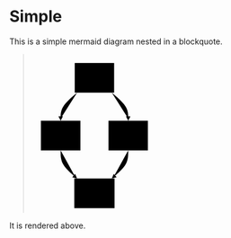 # Simple

This is a simple mermaid diagram nested in a blockquote.

> <svg id="mermaid" width="100%" xmlns="http://www.w3.org/2000/svg" class="flowchart" style="max-width: 214.4609375px;" viewBox="-8 -8 214.4609375 282.6671875" role="graphics-document document" aria-roledescription="flowchart-v2"><style>#mermaid{font-family:"trebuchet ms",verdana,arial,sans-serif;font-size:16px;fill:#333;}@keyframes edge-animation-frame{from{stroke-dashoffset:0;}}@keyframes dash{to{stroke-dashoffset:0;}}#mermaid .edge-animation-slow{stroke-dasharray:9,5!important;stroke-dashoffset:900;animation:dash 50s linear infinite;stroke-linecap:round;}#mermaid .edge-animation-fast{stroke-dasharray:9,5!important;stroke-dashoffset:900;animation:dash 20s linear infinite;stroke-linecap:round;}#mermaid .error-icon{fill:#552222;}#mermaid .error-text{fill:#552222;stroke:#552222;}#mermaid .edge-thickness-normal{stroke-width:1px;}#mermaid .edge-thickness-thick{stroke-width:3.5px;}#mermaid .edge-pattern-solid{stroke-dasharray:0;}#mermaid .edge-thickness-invisible{stroke-width:0;fill:none;}#mermaid .edge-pattern-dashed{stroke-dasharray:3;}#mermaid .edge-pattern-dotted{stroke-dasharray:2;}#mermaid .marker{fill:#333333;stroke:#333333;}#mermaid .marker.cross{stroke:#333333;}#mermaid svg{font-family:"trebuchet ms",verdana,arial,sans-serif;font-size:16px;}#mermaid p{margin:0;}#mermaid .label{font-family:"trebuchet ms",verdana,arial,sans-serif;color:#333;}#mermaid .cluster-label text{fill:#333;}#mermaid .cluster-label span{color:#333;}#mermaid .cluster-label span p{background-color:transparent;}#mermaid .label text,#mermaid span{fill:#333;color:#333;}#mermaid .node rect,#mermaid .node circle,#mermaid .node ellipse,#mermaid .node polygon,#mermaid .node path{fill:#ECECFF;stroke:#9370DB;stroke-width:1px;}#mermaid .rough-node .label text,#mermaid .node .label text,#mermaid .image-shape .label,#mermaid .icon-shape .label{text-anchor:middle;}#mermaid .node .katex path{fill:#000;stroke:#000;stroke-width:1px;}#mermaid .rough-node .label,#mermaid .node .label,#mermaid .image-shape .label,#mermaid .icon-shape .label{text-align:center;}#mermaid .node.clickable{cursor:pointer;}#mermaid .root .anchor path{fill:#333333!important;stroke-width:0;stroke:#333333;}#mermaid .arrowheadPath{fill:#333333;}#mermaid .edgePath .path{stroke:#333333;stroke-width:2.0px;}#mermaid .flowchart-link{stroke:#333333;fill:none;}#mermaid .edgeLabel{background-color:rgba(232,232,232, 0.8);text-align:center;}#mermaid .edgeLabel p{background-color:rgba(232,232,232, 0.8);}#mermaid .edgeLabel rect{opacity:0.5;background-color:rgba(232,232,232, 0.8);fill:rgba(232,232,232, 0.8);}#mermaid .labelBkg{background-color:rgba(232, 232, 232, 0.5);}#mermaid .cluster rect{fill:#ffffde;stroke:#aaaa33;stroke-width:1px;}#mermaid .cluster text{fill:#333;}#mermaid .cluster span{color:#333;}#mermaid div.mermaidTooltip{position:absolute;text-align:center;max-width:200px;padding:2px;font-family:"trebuchet ms",verdana,arial,sans-serif;font-size:12px;background:hsl(80, 100%, 96.2745098039%);border:1px solid #aaaa33;border-radius:2px;pointer-events:none;z-index:100;}#mermaid .flowchartTitleText{text-anchor:middle;font-size:18px;fill:#333;}#mermaid rect.text{fill:none;stroke-width:0;}#mermaid .icon-shape,#mermaid .image-shape{background-color:rgba(232,232,232, 0.8);text-align:center;}#mermaid .icon-shape p,#mermaid .image-shape p{background-color:rgba(232,232,232, 0.8);padding:2px;}#mermaid .icon-shape rect,#mermaid .image-shape rect{opacity:0.5;background-color:rgba(232,232,232, 0.8);fill:rgba(232,232,232, 0.8);}#mermaid .label-icon{display:inline-block;height:1em;overflow:visible;vertical-align:-0.125em;}#mermaid .node .label-icon path{fill:currentColor;stroke:revert;stroke-width:revert;}#mermaid :root{--mermaid-font-family:"trebuchet ms",verdana,arial,sans-serif;}</style><g><marker id="mermaid_flowchart-v2-pointEnd" class="marker flowchart-v2" viewBox="0 0 10 10" refX="5" refY="5" markerUnits="userSpaceOnUse" markerWidth="8" markerHeight="8" orient="auto"><path d="M 0 0 L 10 5 L 0 10 z" class="arrowMarkerPath" style="stroke-width: 1; stroke-dasharray: 1,0;"></path></marker><marker id="mermaid_flowchart-v2-pointStart" class="marker flowchart-v2" viewBox="0 0 10 10" refX="4.5" refY="5" markerUnits="userSpaceOnUse" markerWidth="8" markerHeight="8" orient="auto"><path d="M 0 5 L 10 10 L 10 0 z" class="arrowMarkerPath" style="stroke-width: 1; stroke-dasharray: 1,0;"></path></marker><marker id="mermaid_flowchart-v2-circleEnd" class="marker flowchart-v2" viewBox="0 0 10 10" refX="11" refY="5" markerUnits="userSpaceOnUse" markerWidth="11" markerHeight="11" orient="auto"><circle cx="5" cy="5" r="5" class="arrowMarkerPath" style="stroke-width: 1; stroke-dasharray: 1,0;"></circle></marker><marker id="mermaid_flowchart-v2-circleStart" class="marker flowchart-v2" viewBox="0 0 10 10" refX="-1" refY="5" markerUnits="userSpaceOnUse" markerWidth="11" markerHeight="11" orient="auto"><circle cx="5" cy="5" r="5" class="arrowMarkerPath" style="stroke-width: 1; stroke-dasharray: 1,0;"></circle></marker><marker id="mermaid_flowchart-v2-crossEnd" class="marker cross flowchart-v2" viewBox="0 0 11 11" refX="12" refY="5.2" markerUnits="userSpaceOnUse" markerWidth="11" markerHeight="11" orient="auto"><path d="M 1,1 l 9,9 M 10,1 l -9,9" class="arrowMarkerPath" style="stroke-width: 2; stroke-dasharray: 1,0;"></path></marker><marker id="mermaid_flowchart-v2-crossStart" class="marker cross flowchart-v2" viewBox="0 0 11 11" refX="-1" refY="5.2" markerUnits="userSpaceOnUse" markerWidth="11" markerHeight="11" orient="auto"><path d="M 1,1 l 9,9 M 10,1 l -9,9" class="arrowMarkerPath" style="stroke-width: 2; stroke-dasharray: 1,0;"></path></marker><g class="root"><g class="clusters"></g><g class="edgePaths"><path d="M72.397,60.889L67.528,65.056C62.659,69.222,52.921,77.556,48.053,85.222C43.184,92.889,43.184,99.889,43.184,103.389L43.184,106.889" id="L_A_B_0" class="edge-thickness-normal edge-pattern-solid edge-thickness-normal edge-pattern-solid flowchart-link" style="" marker-end="url(#mermaid_flowchart-v2-pointEnd)"></path><path d="M134.2,60.889L139.069,65.056C143.938,69.222,153.676,77.556,158.545,85.222C163.414,92.889,163.414,99.889,163.414,103.389L163.414,106.889" id="L_A_C_0" class="edge-thickness-normal edge-pattern-solid edge-thickness-normal edge-pattern-solid flowchart-link" style="" marker-end="url(#mermaid_flowchart-v2-pointEnd)"></path><path d="M43.184,163.778L43.184,167.945C43.184,172.111,43.184,180.445,47.546,188.345C51.908,196.245,60.633,203.711,64.996,207.444L69.358,211.177" id="L_B_D_0" class="edge-thickness-normal edge-pattern-solid edge-thickness-normal edge-pattern-solid flowchart-link" style="" marker-end="url(#mermaid_flowchart-v2-pointEnd)"></path><path d="M163.414,163.778L163.414,167.945C163.414,172.111,163.414,180.445,159.052,188.345C154.689,196.245,145.964,203.711,141.602,207.444L137.24,211.177" id="L_C_D_0" class="edge-thickness-normal edge-pattern-solid edge-thickness-normal edge-pattern-solid flowchart-link" style="" marker-end="url(#mermaid_flowchart-v2-pointEnd)"></path></g><g class="edgeLabels"><g><rect class="background" style="stroke: none"></rect></g><g><rect class="background" style="stroke: none"></rect></g><g><rect class="background" style="stroke: none"></rect></g><g><rect class="background" style="stroke: none"></rect></g><g class="edgeLabel"><g class="label" transform="translate(0, 0)"><text y="-10.1"><tspan class="text-outer-tspan" x="0" y="-0.1em" dy="1.1em"></tspan></text></g></g><g class="edgeLabel"><g class="label" transform="translate(0, 0)"><text y="-10.1"><tspan class="text-outer-tspan" x="0" y="-0.1em" dy="1.1em"></tspan></text></g></g><g class="edgeLabel"><g class="label" transform="translate(0, 0)"><text y="-10.1"><tspan class="text-outer-tspan" x="0" y="-0.1em" dy="1.1em"></tspan></text></g></g><g class="edgeLabel"><g class="label" transform="translate(0, 0)"><text y="-10.1"><tspan class="text-outer-tspan" x="0" y="-0.1em" dy="1.1em"></tspan></text></g></g></g><g class="nodes"><g class="node default" id="flowchart-A-0" transform="translate(103.298828125, 34.44453125)"><rect class="basic label-container" style="" x="-35.0625" y="-26.44453125" width="70.125" height="52.8890625"></rect><g class="label" style="" transform="translate(0, -11.44453125)"><rect></rect><g><rect class="background" style="stroke: none"></rect><text y="-10.1" style=""><tspan class="text-outer-tspan" x="0" y="-0.1em" dy="1.1em"><tspan font-style="normal" class="text-inner-tspan" font-weight="normal">A</tspan></tspan></text></g></g></g><g class="node default" id="flowchart-B-1" transform="translate(43.18359375, 137.33359375)"><rect class="basic label-container" style="" x="-35.18359375" y="-26.44453125" width="70.3671875" height="52.8890625"></rect><g class="label" style="" transform="translate(0, -11.44453125)"><rect></rect><g><rect class="background" style="stroke: none"></rect><text y="-10.1" style=""><tspan class="text-outer-tspan" x="0" y="-0.1em" dy="1.1em"><tspan font-style="normal" class="text-inner-tspan" font-weight="normal">B</tspan></tspan></text></g></g></g><g class="node default" id="flowchart-C-3" transform="translate(163.4140625, 137.33359375)"><rect class="basic label-container" style="" x="-35.046875" y="-26.44453125" width="70.09375" height="52.8890625"></rect><g class="label" style="" transform="translate(0, -11.44453125)"><rect></rect><g><rect class="background" style="stroke: none"></rect><text y="-10.1" style=""><tspan class="text-outer-tspan" x="0" y="-0.1em" dy="1.1em"><tspan font-style="normal" class="text-inner-tspan" font-weight="normal">C</tspan></tspan></text></g></g></g><g class="node default" id="flowchart-D-5" transform="translate(103.298828125, 240.22265625)"><rect class="basic label-container" style="" x="-35.83203125" y="-26.44453125" width="71.6640625" height="52.8890625"></rect><g class="label" style="" transform="translate(0, -11.44453125)"><rect></rect><g><rect class="background" style="stroke: none"></rect><text y="-10.1" style=""><tspan class="text-outer-tspan" x="0" y="-0.1em" dy="1.1em"><tspan font-style="normal" class="text-inner-tspan" font-weight="normal">D</tspan></tspan></text></g></g></g></g></g></g></svg>

It is rendered above.
